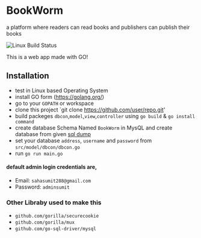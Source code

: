 # BookWorm
a platform where readers can read books and publishers can publish their books

![Linux Build Status](https://img.shields.io/travis/jekyll/jekyll/master.svg?label=Linux%20build)



This is a web app made with GO!


## Installation 

* test in Linux based Operating System
* install GO form (https://golang.org/)
* go to your `GOPATH` or workspace 
* clone this project `git clone https://github.com/user/repo.git'
* build packeges `dbcon`,`model`,`view`,`controller` using `go build` & `go install command`
* create database Schema Named `BookWorm` in MysQL and create database from given [sql dump](https://github.com/sahasumit/BookWorm/tree/master/Database/Dump20171024)
* set your database `address`, `username` and `password` from `src/model/dbcon/dbcon.go`
* run `go run main.go`


 #### default admin login credentials are, 
 * Email: `sahasumit288@gmail.com`
 * Password: `adminsumit`
 
 ### Other Libraby used to make this
 
 * `github.com/gorilla/securecookie` 
 * `github.com/gorilla/mux`
 * `github.com/go-sql-driver/mysql`












